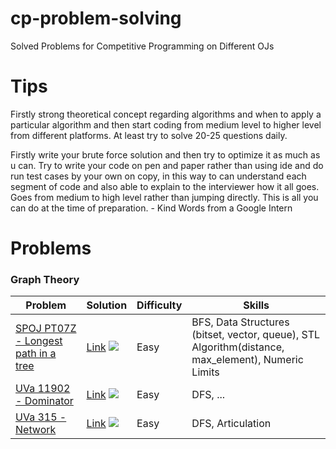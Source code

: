 # cp-problem-solving
Solved Problems for Competitive Programming on Different OJs

# Tips
Firstly strong theoretical concept regarding algorithms and when to apply a particular algorithm and then start coding from medium level to higher level  from different platforms. At least try to solve 20-25 questions daily. 

Firstly write your brute force solution and then try to optimize it as much as u can. Try to write your code on pen and paper rather than using ide and do run test cases by your own on copy, in this way to can understand each segment of code and also able to explain to the interviewer how it all goes. Goes from medium to high level rather than jumping directly. This is all you can do at the time of preparation.                    - Kind Words from a Google Intern

# Problems
### Graph Theory
| Problem | Solution | Difficulty | Skills|
|-|-|-|-|
| [SPOJ PT07Z - Longest path in a tree](https://www.spoj.com/problems/PT07Z/) | [Link](./SPOJ_PT07Z.cpp) ![](https://github.com/ShayekhBinIslam/cp-problem-solving/workflows/SPOJ_PT07Z/badge.svg) | Easy | BFS, Data Structures (bitset, vector, queue), STL Algorithm(distance, max_element), Numeric Limits |
| [UVa 11902 - Dominator](https://onlinejudge.org/index.php?option=onlinejudge&Itemid=8&page=show_problem&problem=3053) | [Link](./uva_11902_dominator.cpp) ![](https://github.com/ShayekhBinIslam/cp-problem-solving/workflows/UVa_11902/badge.svg) | Easy | DFS, ... |
| [UVa 315 - Network](https://onlinejudge.org/index.php?option=onlinejudge&page=show_problem&problem=251) | [Link](./uva_315.cpp) ![](https://github.com/ShayekhBinIslam/cp-problem-solving/workflows/uva_315/badge.svg) | Easy | DFS, Articulation |
